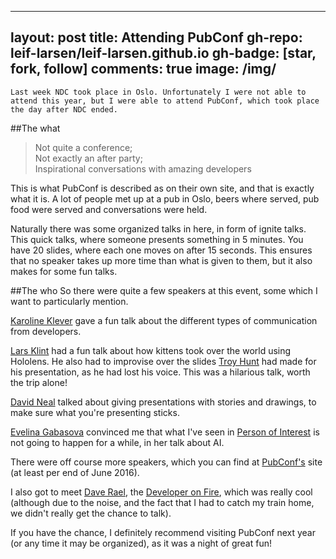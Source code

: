 
---
layout: post
title: Attending PubConf
gh-repo: leif-larsen/leif-larsen.github.io
gh-badge: [star, fork, follow]
comments: true
image: /img/
---
    
    Last week NDC took place in Oslo. Unfortunately I were not able to attend this year, but I were able to attend PubConf, which took place the day after NDC ended. 

##The what
>Not quite a conference;<br />
>Not exactly an after party;<br />
>Inspirational conversations with amazing developers

This is what PubConf is described as on their own site, and that is exactly what it is. A lot of people met up at a pub in Oslo, beers where served, pub food were served and conversations were held.

Naturally there was some organized talks in here, in form of ignite talks. This quick talks, where someone presents something in 5 minutes. You have 20 slides, where each one moves on after 15 seconds. This ensures that no speaker takes up more time than what is given to them, but it also makes for some fun talks.

##The who
So there were quite a few speakers at this event, some which I want to particularly mention.

[Karoline Klever](https://twitter.com/karolikl) gave a fun talk about the different types of communication from developers.

[Lars Klint](https://twitter.com/larsklint) had a fun talk about how kittens took over the world using Hololens. He also had to improvise over the slides [Troy Hunt](https://twitter.com/troyhunt) had made for his presentation, as he had lost his voice. This was a hilarious talk, worth the trip alone!

[David Neal](https://twitter.com/reverentgeek) talked about giving presentations with stories and drawings, to make sure what you're presenting sticks.

[Evelina Gabasova](https://twitter.com/evelgab) convinced me that what I've seen in [Person of Interest](http://www.imdb.com/title/tt1839578/) is not going to happen for a while, in her talk about AI.

There were off course more speakers, which you can find at [PubConf's](https://pubconf.io/) site (at least per end of June 2016).

I also got to meet [Dave Rael](https://twitter.com/raelyard), the [Developer on Fire](http://developeronfire.com/), which was really cool (although due to the noise, and the fact that I had to catch my train home, we didn't really get the chance to talk).

If you have the chance, I definitely recommend visiting PubConf next year (or any time it may be organized), as it was a night of great fun! 